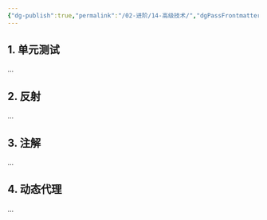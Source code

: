 ```yaml
---
{"dg-publish":true,"permalink":"/02-进阶/14-高级技术/","dgPassFrontmatter":true}
---
```



## 1. 单元测试

...

## 2. 反射

...

## 3. 注解

...


## 4. 动态代理

...
